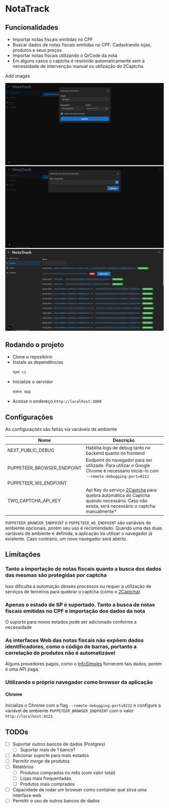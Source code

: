 # NotaTrack

## Funcionalidades
- Importar notas fiscais emitidas no CPF
- Buscar dados de notas fiscais emitidas no CPF. Cadastrando lojas, produtos e seus preços
- Importar notas fiscais utilizando o QrCode da nota
- Em alguns casos o captcha é resolvido automaticamente sem a necessidade de intervenção manual ou utilização do 2Captcha

Add images

![](images/import.png)
![](images/manual_add.png)
![](images/notas.png)

## Rodando o projeto
- Clone o repositório
- Instale as dependências
  ```bash
  npm ci
  ```
- Inicialize o servidor
  ```bash
  make app
  ```
- Acesse o endereço `http://localhost:3000`

## Configurações

As configurações são feitas via variáveis de ambiente

|Nome|Descrição|
|---|---|
|NEXT_PUBLIC_DEBUG|Habilita logs de debug tanto no backend quanto no frontend|
|PUPPETEER_BROWSER_ENDPOINT|Endpoint do navegador para ser utilizado. Para utilizar o Google Chrome é necessário iniciá-lo com `--remote-debugging-port=9222`|
|PUPPETEER_WS_ENDPOINT||
|TWO_CAPTCHA_API_KEY|Api Key do serviço [2Captcha](http://2captcha.com/) para quebra automática do Captcha quando necessário. Caso não exista, será necessário o captcha manualmente* |

`PUPPETEER_BROWSER_ENDPOINT` e `PUPPETEER_WS_ENDPOINT` são variáveis de ambiente opcionais, porém seu uso é recomendado.
Quando uma das duas variáveis de ambiente é definida, a aplicação irá utilizar o navegador já existente. Caso contrário, um novo navegador será aberto.

## Limitações
### Tanto a importação de notas fiscais quanto a busca dos dados das mesmas são protegidas por captcha
Isso dificulta a automação desses processos ou requer a utilização de serviços de terceiros para quebrar o captcha (como o [2Captcha](https://2captcha.com/)).

### Apenas o estado de SP é suportado. Tanto a busca de notas fiscais emitidas no CPF e importação dos dados da nota
O suporte para novos estados pode ser adicionado conforme a necessidade

### As interfaces Web das notas fiscais não expõem dados identificadores, como o código de barras, portanto a correlação de produtos não é automatizável
Alguns provedores pagos, como o [InfoSimples](https://infosimples.com/) fornecem tais dados, porém é uma API paga.

### Utilizando o próprio navegador como browser da aplicação

#### Chrome

Inicialize o Chrome com a flag `--remote-debugging-port=9222` e configure a variável de ambiente `PUPPETEER_BROWSER_ENDPOINT` com o valor `http://localhost:9222`.

## TODOs
- [ ] Suportar outros bancos de dados (Postgres)
  - [ ] Suportar mais de 1 banco?
- [ ] Adicionar suporte para mais estados
- [ ] Permitir _merge_ de produtos
- [ ] Relatórios
  - [ ] Produtos comprados no mês (com valor total)
  - [ ] Lojas mais frequentadas
  - [ ] Produtos mais comprados
- [ ] Capacidade de rodar um browser como container que sirva uma interface web
- [ ] Permitir o uso de outros bancos de dados
